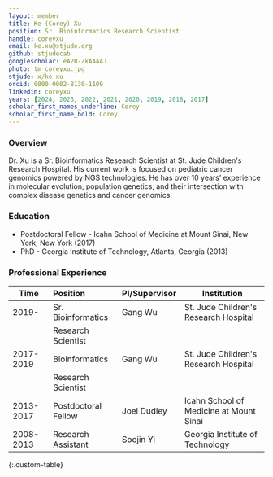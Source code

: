 ```yaml
---
layout: member
title: Ke (Corey) Xu
position: Sr. Bioinformatics Research Scientist
handle: coreyxu
email: ke.xu@stjude.org
github: stjudecab
googlescholar: eA2R-ZkAAAAJ
photo: tm_coreyxu.jpg
stjude: x/ke-xu
orcid: 0000-0002-8130-1109
linkedin: coreyxu
years: [2024, 2023, 2022, 2021, 2020, 2019, 2018, 2017]
scholar_first_names_underline: Corey
scholar_first_name_bold: Corey
---
```


### Overview
Dr. Xu is a Sr. Bioinformatics Research Scientist at St. Jude Children's Research Hospital. His current work is focused on pediatric cancer genomics powered by NGS technologies. He has over 10 years’ experience in molecular evolution, population genetics, and their intersection with complex disease genetics and cancer genomics.  

### Education
- Postdoctoral Fellow - Icahn School of Medicine at Mount Sinai, New York, New York (2017)
- PhD - Georgia Institute of Technology, Atlanta, Georgia (2013)

### Professional Experience

Time        | Position                   | PI/Supervisor    | Institution                                   |
----------- | :-----------               | -----------      | -----------                                   |
2019-       | Sr. Bioinformatics         | Gang Wu          | St. Jude Children's Research Hospital         |
            | Research Scientist         |                  |                                               |
2017-2019   | Bioinformatics             | Gang Wu          | St. Jude Children's Research Hospital         |
            | Research Scientist         |                  |                                               |
2013-2017   | Postdoctoral Fellow        | Joel Dudley      | Icahn School of Medicine at Mount Sinai       |
2008-2013   | Research Assistant         | Soojin Yi        | Georgia Institute of Technology               |
{:.custom-table}

